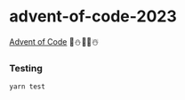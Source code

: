 # advent-of-code-2023
[Advent of Code](https://adventofcode.com/)
🎁⛄🎄🎅☃️

### Testing

```zsh
yarn test
```